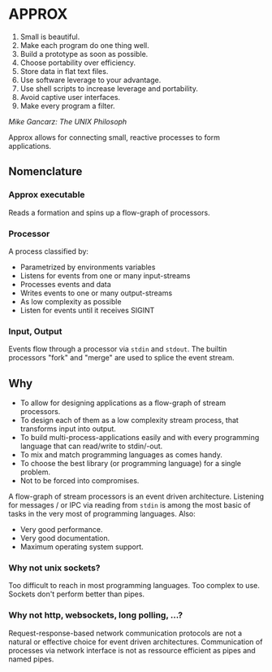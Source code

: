 # APPROX

1. Small is beautiful.
2. Make each program do one thing well.
3. Build a prototype as soon as possible.
4. Choose portability over efficiency.
5. Store data in flat text files.
6. Use software leverage to your advantage.
7. Use shell scripts to increase leverage and portability.
8. Avoid captive user interfaces.
9. Make every program a filter.

*Mike Gancarz: The UNIX Philosoph*

Approx allows for connecting small, reactive processes to form applications.

## Nomenclature

### Approx executable

Reads a formation and spins up a flow-graph of processors.

### Processor

A process classified by:

- Parametrized by environments variables
- Listens for events from one or many input-streams
- Processes events and data
- Writes events to one or many output-streams
- As low complexity as possible
- Listen for events until it receives SIGINT

### Input, Output

Events flow through a processor via `stdin` and `stdout`. The builtin processors "fork" and "merge" are used to splice the event stream.

## Why

- To allow for designing applications as a flow-graph of stream processors.
- To design each of them as a low complexity stream process, that transforms input into output.
- To build multi-process-applications easily and with every programming language that can read/write to stdin/-out.
- To mix and match programming languages as comes handy.
- To choose the best library (or programming language) for a single problem.
- Not to be forced into compromises.

A flow-graph of stream processors is an event driven architecture. Listening for messages / or IPC via reading from `stdin` is among the most basic of tasks in the very most of programming languages. Also:
- Very good performance.
- Very good documentation.
- Maximum operating system support.

### Why not unix sockets?

Too difficult to reach in most programming languages. Too complex to use.
Sockets don't perform better than pipes.

### Why not http, websockets, long polling, ...?

Request-response-based network communication protocols are not a natural or effective choice for event driven architectures.
Communication of processes via network interface is not as ressource efficient as pipes and named pipes.